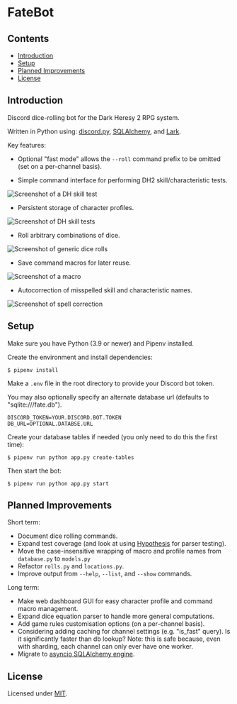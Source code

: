# FateBot


## Contents
- [Introduction](#introduction)
- [Setup](#setup)
- [Planned Improvements](#planned-improvements)
- [License](#license)

## Introduction

Discord dice-rolling bot for the Dark Heresy 2 RPG system.

Written in Python using: [discord.py](https://github.com/Rapptz/discord.py), [SQLAlchemy](https://github.com/sqlalchemy/sqlalchemy), and [Lark](https://github.com/lark-parser/lark).

Key features:

- Optional "fast mode" allows the `--roll` command prefix to be omitted (set on a per-channel basis).

- Simple command interface for performing DH2 skill/characteristic tests.

![Screenshot of a DH skill test](/examples/basic_tests.png?raw=true)

- Persistent storage of character profiles.

![Screenshot of DH skill tests](/examples/skill_tests.png?raw=true)

- Roll arbitrary combinations of dice.

![Screenshot of generic dice rolls](/examples/generic.png?raw=true)

- Save command macros for later reuse.

![Screenshot of a macro](/examples/macro.png?raw=true)

- Autocorrection of misspelled skill and characteristic names.

![Screenshot of spell correction](/examples/autocorrect.png?raw=true)

## Setup

Make sure you have Python (3.9 or newer) and Pipenv installed.

Create the environment and install dependencies:

    $ pipenv install

Make a `.env` file in the root directory to provide your Discord bot token.

You may also optionally specify an alternate database url (defaults to "sqlite:///fate.db").

    DISCORD_TOKEN=YOUR.DISCORD.BOT.TOKEN
    DB_URL=OPTIONAL.DATABSE.URL

Create your database tables if needed (you only need to do this the first time):

    $ pipenv run python app.py create-tables

Then start the bot:

    $ pipenv run python app.py start

## Planned Improvements

Short term:
- Document dice rolling commands.
- Expand test coverage (and look at using [Hypothesis](https://github.com/HypothesisWorks/hypothesis/tree/master/hypothesis-python) for parser testing).
- Move the case-insensitive wrapping of macro and profile names from `database.py` to `models.py`
- Refactor `rolls.py` and `locations.py`.
- Improve output from `--help`, `--list`, and `--show` commands. 

Long term:
- Make web dashboard GUI for easy character profile and command macro management.
- Expand dice equation parser to handle more general computations.
- Add game rules customisation options (on a per-channel basis).
- Considering adding caching for channel settings (e.g. "is_fast" query). Is it significantly faster than db lookup? Note: this is safe because, even with sharding, each channel can only ever have one worker.
- Migrate to [asyncio SQLAlchemy engine](https://docs.sqlalchemy.org/en/14/orm/extensions/asyncio.html).

## License

Licensed under [MIT](/LICENSE).